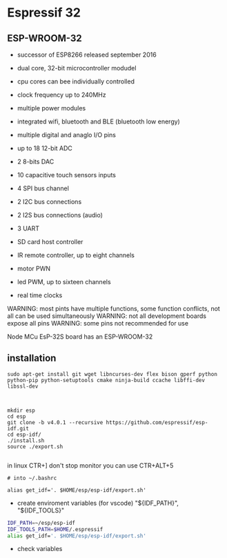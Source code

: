 # Espressif 32



## ESP-WROOM-32

- successor of ESP8266 released september 2016
- dual core, 32-bit microcontroller modudel
- cpu cores can bee individually controlled
- clock frequency up to 240MHz
- multiple power modules
- integrated wifi, bluetooth and BLE (bluetooth low energy)
- multiple digital and anaglo I/O pins

- up to 18 12-bit ADC
- 2 8-bits DAC
- 10 capacitive touch sensors inputs
- 4 SPI bus channel
- 2 I2C bus connections
- 2 I2S bus connections (audio)
- 3 UART

- SD card host controller
- IR remote controller, up to eight channels
- motor PWN
- led PWM, up to sixteen channels
- real time clocks



WARNING: most pints have multiple functions, some function conflicts, not all can be used simultaneously
WARNING: not all development boards expose all pins
WARNING: some pins not recommended for use



Node MCu EsP-32S board has an ESP-WROOM-32







## installation

```
sudo apt-get install git wget libncurses-dev flex bison gperf python python-pip python-setuptools cmake ninja-build ccache libffi-dev libssl-dev



mkdir esp
cd esp
git clone -b v4.0.1 --recursive https://github.com/espressif/esp-idf.git
cd esp-idf/
./install.sh
source ./export.sh


```


in linux CTR+] don't stop monitor you can use CTR+ALT+5



```
# into ~/.bashrc

alias get_idf='. $HOME/esp/esp-idf/export.sh'
```





- create enviroment variables (for vscode) "${IDF_PATH}", "${IDF_TOOLS}"

```bash
IDF_PATH=~/esp/esp-idf
IDF_TOOLS_PATH=$HOME/.espressif
alias get_idf='. $HOME/esp/esp-idf/export.sh'

```
- check variables



